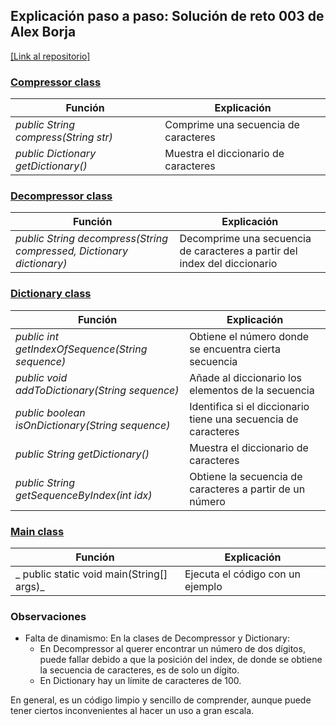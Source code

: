## Explicación paso a paso: Solución de reto 003 de Alex Borja

[\[Link al repositorio\]](https://github.com/alex-borja/24-25-EDA1/tree/4950838b0d73e996b809b755a7f5c292ce6cc634/entregas/AlexBorja/retos/Reto-003)

### [Compressor class](https://github.com/alex-borja/24-25-EDA1/blob/4950838b0d73e996b809b755a7f5c292ce6cc634/entregas/AlexBorja/retos/Reto-003/Compressor.java#L1)

| Función | Explicación |
|---------|-------------|
| _public String compress(String str)_ | Comprime una secuencia de caracteres |
| _public Dictionary getDictionary()_ | Muestra el diccionario de caracteres |

### [Decompressor class](https://github.com/alex-borja/24-25-EDA1/blob/fb028b5b5ebf52654bcdce07bf11204d4f3f7159/entregas/AlexBorja/retos/Reto-003/Decompressor.java#L1)

| Función | Explicación |
|---------|-------------|
| _public String decompress(String compressed, Dictionary dictionary)_ | Decomprime una secuencia de caracteres a partir del index del diccionario |

### [Dictionary class](https://github.com/alex-borja/24-25-EDA1/blob/fb028b5b5ebf52654bcdce07bf11204d4f3f7159/entregas/AlexBorja/retos/Reto-003/Dictionary.java#L1)

| Función | Explicación |
|---------|-------------|
| _public int getIndexOfSequence(String sequence)_ | Obtiene el número donde se encuentra cierta secuencia |
| _public void addToDictionary(String sequence)_ | Añade al diccionario los elementos de la secuencia |
| _public boolean isOnDictionary(String sequence)_ | Identifica si el diccionario tiene una secuencia de caracteres |
| _public String getDictionary()_ | Muestra el diccionario de caracteres |
| _public String getSequenceByIndex(int idx)_ | Obtiene la secuencia de caracteres a partir de un número |

### [Main class](https://github.com/alex-borja/24-25-EDA1/blob/fb028b5b5ebf52654bcdce07bf11204d4f3f7159/entregas/AlexBorja/retos/Reto-003/Main.java#L1)

| Función | Explicación |
|---------|-------------|
| _ public static void main(String[] args)_ | Ejecuta el código con un ejemplo |

### Observaciones

- Falta de dinamismo: En la clases de Decompressor y Dictionary:
   - En Decompressor al querer encontrar un número de dos dígitos, puede fallar debido a que la posición del index, de donde se obtiene la secuencia de caracteres, es de solo un dígito.
   - En Dictionary hay un límite de caracteres de 100.

En general, es un código limpio y sencillo de comprender, aunque puede tener ciertos inconvenientes al hacer un uso a gran escala.